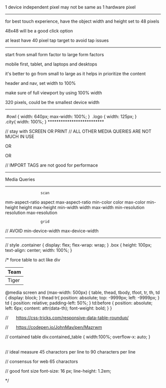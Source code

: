 1 device independent pixel may not be same as 1 hardware pixel

<meta name="viewport" content="width=device-width, initial-scale=1.0">


**************************

for best touch experience, have the object width and height set to 48 pixels

48x48 will be a good click option

at least have 40 pixel tap target to avoid tap issues


<style>
a, button, input[type=button], input[type=submit]
{
	min-width:48px;
	min-height:48px;
}

/* OR */

a, button, input[type=button], input[type=submit]
{
	padding: 1.5em;
}
</style>
**************************

start from small form factor to large form factors

mobile first, tablet, and laptops and desktops

it's better to go from small to large as it helps in prioritize the content

header and nav, set width to 100%

make sure of full viewport by using 100% width


320 pixels, could be the smallest device width

**************************
<img id="owl">
#owl {
    width: 640px;
    max-width: 100%;
}

<img class="logo">
.logo {
    width: 125px;
}

<div class="city"></div>
.city{
    width: 100%;
}
**************************

<link rel="stylesheet" href="styles.css">

// stay with SCREEN OR PRINT
// ALL OTHER MEDIA QUERIES ARE NOT MUCH IN USE

<link rel="stylesheet" media="screen and (min-width: 500px)"
    href="over500.css" >

OR

<style>
    @media screen and (min-width: 500px) {
        /* */
    }
</style>

OR

// IMPORT TAGS are not good for performace
<style>
    @import url("over500.css" only screen and (min-width: 500px);
</style>

**************************
Media Queries
**************************

                    scan

mm-aspect-ratio     aspect          max-aspect-ratio
min-color           color           max-color
min-height          height          max-height
min-width           width           max-width
min-resolution      resolution      max-resolution

                    grid


// AVOID
min-device-width    max-device-width
**************************


// style
.container {
    display: flex;
    flex-wrap: wrap;
}
.box {
    height: 100px;
    text-align: center;
    width: 100%;
}


/*
force table to act like div

<table>
    <thead>
        <tr>
            <th>Team</th>
        </tr>
    </thead>
    <tbody>
        <tr>
            <td data-th="Team">Tiger</td>
        </tr>
    </tbody>
</table>

@media screen and (max-width: 500px)
{
    table, thead, tbody, tfoot, tr, th, td
    {
        display: block;
    }
    thead tr{
        position: absolute;
        top: -9999px;
        left: -9999px;
    }
    td {
        position: relative;
        padding-left: 50%;
    }
    td:before {
        position: absolute;
        left: 6px;
        content: attr(data-th);
        font-weight: bold;
    }
}

// https://css-tricks.com/responsive-data-table-roundup/

// https://codepen.io/JohnMav/pen/Mazrwm

// contained table
div.contained_table {
    width:100%;
    overflow-x: auto;
}

<div class="contained_table">
    <table></table>
</div>

// ideal measure
45 charactors per line to 90 characters per line

// consensus for web
65 charactors

// good font size
font-size: 16 px;
line-height: 1.2em;

*/